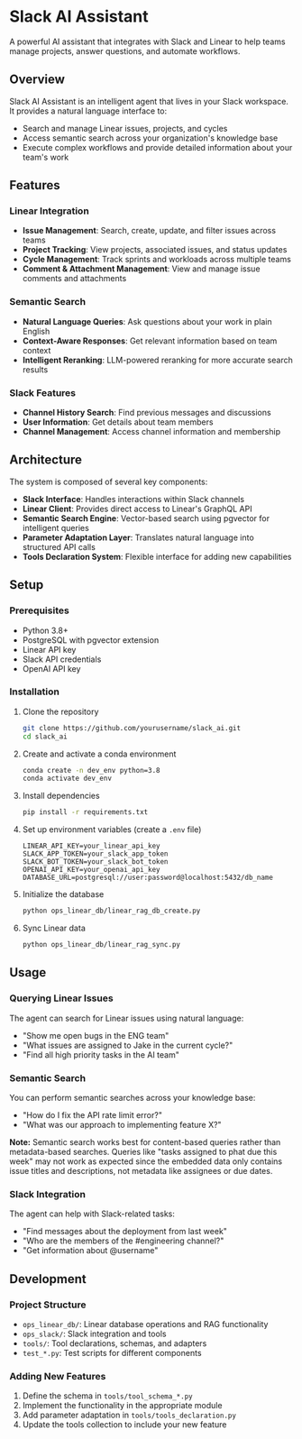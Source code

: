 # Slack AI Assistant

A powerful AI assistant that integrates with Slack and Linear to help teams manage projects, answer questions, and automate workflows.

## Overview

Slack AI Assistant is an intelligent agent that lives in your Slack workspace. It provides a natural language interface to:

- Search and manage Linear issues, projects, and cycles
- Access semantic search across your organization's knowledge base
- Execute complex workflows and provide detailed information about your team's work

## Features

### Linear Integration

- **Issue Management**: Search, create, update, and filter issues across teams
- **Project Tracking**: View projects, associated issues, and status updates
- **Cycle Management**: Track sprints and workloads across multiple teams
- **Comment & Attachment Management**: View and manage issue comments and attachments

### Semantic Search

- **Natural Language Queries**: Ask questions about your work in plain English
- **Context-Aware Responses**: Get relevant information based on team context
- **Intelligent Reranking**: LLM-powered reranking for more accurate search results

### Slack Features

- **Channel History Search**: Find previous messages and discussions
- **User Information**: Get details about team members
- **Channel Management**: Access channel information and membership

## Architecture

The system is composed of several key components:

- **Slack Interface**: Handles interactions within Slack channels
- **Linear Client**: Provides direct access to Linear's GraphQL API
- **Semantic Search Engine**: Vector-based search using pgvector for intelligent queries
- **Parameter Adaptation Layer**: Translates natural language into structured API calls
- **Tools Declaration System**: Flexible interface for adding new capabilities

## Setup

### Prerequisites

- Python 3.8+
- PostgreSQL with pgvector extension
- Linear API key
- Slack API credentials
- OpenAI API key

### Installation

1. Clone the repository
   ```bash
   git clone https://github.com/yourusername/slack_ai.git
   cd slack_ai
   ```

2. Create and activate a conda environment
   ```bash
   conda create -n dev_env python=3.8
   conda activate dev_env
   ```

3. Install dependencies
   ```bash
   pip install -r requirements.txt
   ```

4. Set up environment variables (create a `.env` file)
   ```
   LINEAR_API_KEY=your_linear_api_key
   SLACK_APP_TOKEN=your_slack_app_token
   SLACK_BOT_TOKEN=your_slack_bot_token
   OPENAI_API_KEY=your_openai_api_key
   DATABASE_URL=postgresql://user:password@localhost:5432/db_name
   ```

5. Initialize the database
   ```bash
   python ops_linear_db/linear_rag_db_create.py
   ```

6. Sync Linear data
   ```bash
   python ops_linear_db/linear_rag_sync.py
   ```

## Usage

### Querying Linear Issues

The agent can search for Linear issues using natural language:

- "Show me open bugs in the ENG team"
- "What issues are assigned to Jake in the current cycle?"
- "Find all high priority tasks in the AI team"

### Semantic Search

You can perform semantic searches across your knowledge base:

- "How do I fix the API rate limit error?"
- "What was our approach to implementing feature X?"

**Note:** Semantic search works best for content-based queries rather than metadata-based searches. Queries like "tasks assigned to phat due this week" may not work as expected since the embedded data only contains issue titles and descriptions, not metadata like assignees or due dates.

### Slack Integration

The agent can help with Slack-related tasks:

- "Find messages about the deployment from last week"
- "Who are the members of the #engineering channel?"
- "Get information about @username"

## Development

### Project Structure

- `ops_linear_db/`: Linear database operations and RAG functionality
- `ops_slack/`: Slack integration and tools
- `tools/`: Tool declarations, schemas, and adapters
- `test_*.py`: Test scripts for different components

### Adding New Features

1. Define the schema in `tools/tool_schema_*.py`
2. Implement the functionality in the appropriate module
3. Add parameter adaptation in `tools/tools_declaration.py`
4. Update the tools collection to include your new feature